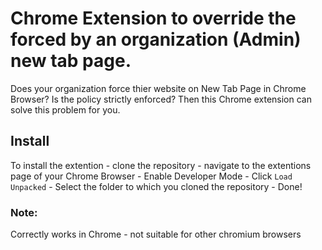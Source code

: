 # Chrome Extension to override the forced by an organization (Admin) new tab page.

Does your organization force thier website on New Tab Page in Chrome Browser? Is the policy strictly enforced? Then this Chrome extension can solve this problem for you.

## Install

To install the extention - clone the repository - navigate to the extentions page of your Chrome Browser - Enable Developer Mode - Click `Load Unpacked` - Select the folder to which you cloned the repository - Done!

### Note:
Correctly works in Chrome - not suitable for other chromium browsers
